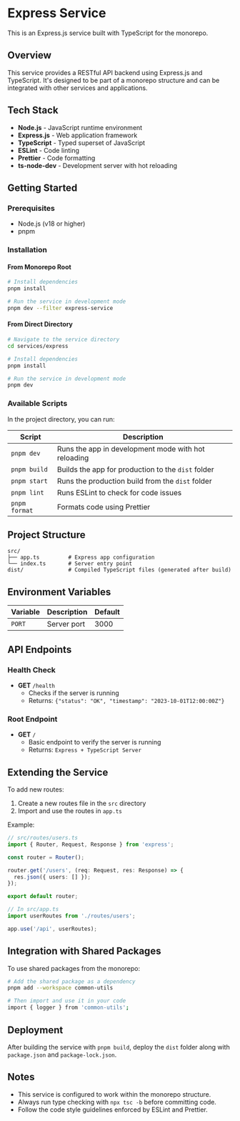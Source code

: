 # Express Service

This is an Express.js service built with TypeScript for the monorepo.

## Overview

This service provides a RESTful API backend using Express.js and TypeScript.
It's designed to be part of a monorepo structure and can be integrated with other services and applications.

## Tech Stack

- **Node.js** - JavaScript runtime environment
- **Express.js** - Web application framework
- **TypeScript** - Typed superset of JavaScript
- **ESLint** - Code linting
- **Prettier** - Code formatting
- **ts-node-dev** - Development server with hot reloading

## Getting Started

### Prerequisites

- Node.js (v18 or higher)
- pnpm

### Installation

#### From Monorepo Root

```bash
# Install dependencies
pnpm install

# Run the service in development mode
pnpm dev --filter express-service
```

#### From Direct Directory

```bash
# Navigate to the service directory
cd services/express

# Install dependencies
pnpm install

# Run the service in development mode
pnpm dev
```

### Available Scripts

In the project directory, you can run:

| Script | Description |
|--------|-------------|
| `pnpm dev` | Runs the app in development mode with hot reloading |
| `pnpm build` | Builds the app for production to the `dist` folder |
| `pnpm start` | Runs the production build from the `dist` folder |
| `pnpm lint` | Runs ESLint to check for code issues |
| `pnpm format` | Formats code using Prettier |

## Project Structure

```
src/
├── app.ts         # Express app configuration
└── index.ts       # Server entry point
dist/              # Compiled TypeScript files (generated after build)
```

## Environment Variables

| Variable | Description | Default |
|----------|-------------|---------|
| `PORT`   | Server port | 3000    |

## API Endpoints

### Health Check

- **GET** `/health`
  - Checks if the server is running
  - Returns: `{"status": "OK", "timestamp": "2023-10-01T12:00:00Z"}`

### Root Endpoint

- **GET** `/`
  - Basic endpoint to verify the server is running
  - Returns: `Express + TypeScript Server`

## Extending the Service

To add new routes:

1. Create a new routes file in the `src` directory
2. Import and use the routes in `app.ts`

Example:

```typescript
// src/routes/users.ts
import { Router, Request, Response } from 'express';

const router = Router();

router.get('/users', (req: Request, res: Response) => {
  res.json({ users: [] });
});

export default router;

// In src/app.ts
import userRoutes from './routes/users';

app.use('/api', userRoutes);
```

## Integration with Shared Packages

To use shared packages from the monorepo:

```bash
# Add the shared package as a dependency
pnpm add --workspace common-utils

# Then import and use it in your code
import { logger } from 'common-utils';
```

## Deployment

After building the service with `pnpm build`, deploy the `dist` folder along with `package.json` and `package-lock.json`.

## Notes

- This service is configured to work within the monorepo structure.
- Always run type checking with `npx tsc -b` before committing code.
- Follow the code style guidelines enforced by ESLint and Prettier.